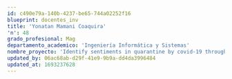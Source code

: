 ```yaml
---
id: c490e79a-140b-4237-be65-744a02252f16
blueprint: docentes_inv
title: 'Yonatan Mamani Coaquira'
'n': 48
grado_profesional: Mag
departamento_academico: 'Ingeniería Informática y Sistemas'
nombre_proyecto: 'Identify sentiments in quarantine by covid-19 through lexical classifier and supervised learning'
updated_by: 06ac68ab-d29f-41e9-9b9a-dd4da3996484
updated_at: 1693237628
---
```

